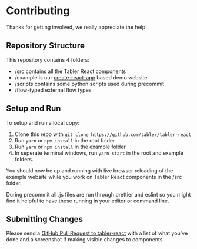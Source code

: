 # Contributing

Thanks for getting involved, we really appreciate the help!

## Repository Structure

This repository contains 4 folders:

* /src contains all the Tabler React components
* /example is our [create-react-app](https://github.com/facebook/create-react-app/) based demo website
* /scripts contains some python scripts used during precommit
* /flow-typed external flow types

## Setup and Run

To setup and run a local copy:

1.  Clone this repo with `git clone https://github.com/tabler/tabler-react`
2.  Run `yarn` or `npm install` in the root folder
3.  Run `yarn` or `npm install` in the example folder
4.  In seperate terminal windows, run `yarn start` in the root and example folders.

You should now be up and running with live browser reloading of the example website while you work on Tabler React components in the /src folder.

During precommit all .js files are run through prettier and eslint so you might find it helpful to have these running in your editor or command line.

## Submitting Changes

Please send a [GitHub Pull Request to tabler-react](https://github.com/tabler/tabler-react/pull/new/master) with
a list of what you've done and a screenshot if making visible changes to components.
